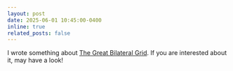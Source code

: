 ```yaml
---
layout: post
date: 2025-06-01 10:45:00-0400
inline: true
related_posts: false
---
```


I wrote something about [The Great Bilateral Grid](https://www.notion.so/How-to-understand-Bilateral-Grid-and-use-it-to-implement-image-processing-1fe95dabd6268065816dc5fa4adc2f9f?source=copy_link). If you are interested about it, may have a look!
